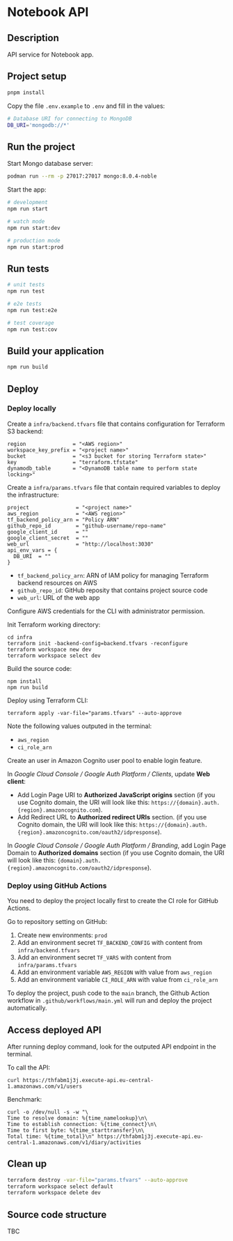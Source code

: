 # Notebook API

## Description

API service for Notebook app.

## Project setup

```bash
pnpm install
```

Copy the file `.env.example` to `.env` and fill in the values:

```bash filename=".env"
# Database URI for connecting to MongoDB
DB_URI='mongodb://*'
```

## Run the project

Start Mongo database server:

```bash
podman run --rm -p 27017:27017 mongo:8.0.4-noble
```

Start the app:

```bash
# development
npm run start

# watch mode
npm run start:dev

# production mode
npm run start:prod
```

## Run tests

```bash
# unit tests
npm run test

# e2e tests
npm run test:e2e

# test coverage
npm run test:cov
```

## Build your application

```bash
npm run build
```

## Deploy

### Deploy locally

Create a `infra/backend.tfvars` file that contains configuration for Terraform S3 backend:

```hcl filename="infra/backend.tfvars"
region               = "<AWS region>"
workspace_key_prefix = "<project name>"
bucket               = "<s3 bucket for storing Terraform state>"
key                  = "terraform.tfstate"
dynamodb_table       = "<DynamoDB table name to perform state locking>"
```

Create a `infra/params.tfvars` file that contain required variables to deploy the infrastructure:

```hcl filename="params.tfvars"
project               = "<project name>"
aws_region            = "<AWS region>"
tf_backend_policy_arn = "Policy ARN"
github_repo_id        = "github-username/repo-name"
google_client_id      = ""
google_client_secret  = ""
web_url               = "http://localhost:3030"
api_env_vars = {
  DB_URI  = ""
}
```

- `tf_backend_policy_arn`: ARN of IAM policy for managing Terraform backend resources on AWS
- `github_repo_id`: GitHub reposity that contains project source code
- `web_url`: URL of the web app

Configure AWS credentials for the CLI with administrator permission.

Init Terraform working directory:

```shell
cd infra
terraform init -backend-config=backend.tfvars -reconfigure
terraform workspace new dev
terraform workspace select dev
```

Build the source code:

```shell
npm install
npm run build
```

Deploy using Terraform CLI:

```shell
terraform apply -var-file="params.tfvars" --auto-approve
```

Note the following values outputed in the terminal:

- `aws_region`
- `ci_role_arn`

Create an user in Amazon Cognito user pool to enable login feature.

In _Google Cloud Console / Google Auth Platform / Clients_, update **Web client**:

- Add Login Page URI to **Authorized JavaScript origins** section (if you use Cognito domain, the URI will look like this: `https://{domain}.auth.{region}.amazoncognito.com`).
- Add Redirect URL to **Authorized redirect URIs** section. (if you use Cognito domain, the URI will look like this: `https://{domain}.auth.{region}.amazoncognito.com/oauth2/idpresponse`).

In _Google Cloud Console / Google Auth Platform / Branding_, add Login Page Domain to **Authorized domains** section (if you use Cognito domain, the URI will look like this: `{domain}.auth.{region}.amazoncognito.com/oauth2/idpresponse`).

### Deploy using GitHub Actions

You need to deploy the project locally first to create the CI role for GitHub Actions.

Go to repository setting on GitHub:

1. Create new environments: `prod`
2. Add an environment secret `TF_BACKEND_CONFIG` with content from `infra/backend.tfvars`
3. Add an environment secret `TF_VARS` with content from `infra/params.tfvars`
4. Add an environment variable `AWS_REGION` with value from `aws_region`
5. Add an environment variable `CI_ROLE_ARN` with value from `ci_role_arn`

To deploy the project, push code to the `main` branch, the Github Action workflow in `.github/workflows/main.yml` will run and deploy the project automatically.

## Access deployed API

After running deploy command, look for the outputed API endpoint in the terminal.

To call the API:

```shell
curl https://thfabm1j3j.execute-api.eu-central-1.amazonaws.com/v1/users
```

Benchmark:

```shell
curl -o /dev/null -s -w "\
Time to resolve domain: %{time_namelookup}\n\
Time to establish connection: %{time_connect}\n\
Time to first byte: %{time_starttransfer}\n\
Total time: %{time_total}\n" https://thfabm1j3j.execute-api.eu-central-1.amazonaws.com/v1/diary/activities
```

## Clean up

```sh
terraform destroy -var-file="params.tfvars" --auto-approve
terraform workspace select default
terraform workspace delete dev
```

## Source code structure

TBC

